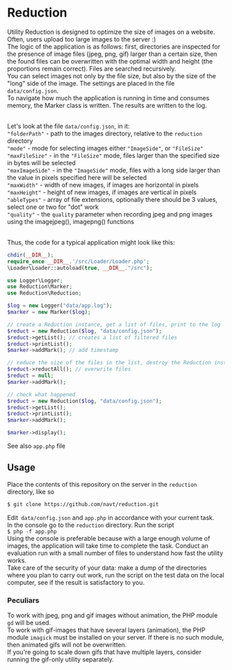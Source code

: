 # Reduction

Utility Reduction is designed to optimize the size of images on a website. Often, users upload too large images to the server :) <br>
The logic of the application is as follows: first, directories are inspected for the presence of image files (jpeg, png, gif) larger than a certain size, then the found files can be overwritten with the optimal width and height (the proportions remain correct). Files are searched recursively. <br>
You can select images not only by the file size, but also by the size of the "long" side of the image. The settings are placed in the file `data/config.json`. <br>
To navigate how much the application is running in time and consumes memory, the Marker class is written. The results are written to the log. <br> <br>

Let's look at the file `data/config.json`, in it: <br>
`"folderPath"` - path to the images directory, relative to the `reduction` directory <br>
`"mode"` - mode for selecting images either `"ImageSide"`, or `"FileSize"` <br>
`"maxFileSize"` - in the `"FileSize"` mode, files larger than the specified size in bytes will be selected <br>
`"maxImageSide"` - in the `"ImageSide"` mode, files with a long side larger than the value in pixels specified here will be selected <br>
`"maxWidth"` - width of new images, if images are horizontal in pixels<br>
`"maxHeight"` - height of new images, if images are vertical in pixels<br>
`"ableTypes"` - array of file extensions, optionally there should be 3 values, select one or two for "dot" work <br>
`"quality"` - the `quality` parameter when recording jpeg and png images using the imagejpeg(), imagepng() functions<br><br>

Thus, the code for a typical application might look like this:<br>

```php
chdir(__DIR__);
require_once __DIR__.'/src/Loader/Loader.php';
\Loader\Loader::autoload(true, __DIR__."/src");

use Logger\Logger;
use Reduction\Marker;
use Reduction\Reduction;

$log = new Logger("data/app.log");
$marker = new Marker($log);

// create a Reduction instance, get a list of files, print to the log
$reduct = new Reduction($log, "data/config.json");
$reduct->getList(); // creates a list of filtered files
$reduct->printList();
$marker->addMark(); // add timestamp

// reduce the size of the files in the list, destroy the Reduction instance
$reduct->reductAll(); // overwrite files
$reduct = null;
$marker->addMark();

// check what happened
$reduct = new Reduction($log, "data/config.json");
$reduct->getList();
$reduct->printList();
$marker->addMark();

$marker->display();
```

See also `app.php` file <br>

## Usage
Place the contents of this repository on the server in the `reduction` directory, like so
```bash
$ git clone https://github.com/navt/reduction.git
```
Edit` data/config.json` and `app.php` in accordance with your current task.<br>
In the console go to the `reduction` directory. Run the script<br>
`$ php -f app.php` <br>
Using the console is preferable because with a large enough volume of images, the application will take time to complete the task. Conduct an evaluation run with a small number of files to understand how fast the utility works.<br>
Take care of the security of your data: make a dump of the directories where you plan to carry out work, run the script on the test data on the local computer, see if the result is satisfactory to you.

### Peculiars
To work with jpeg, png and gif images without animation, the PHP module `gd` will be used.<br>
To work with gif-images that have several layers (animation), the PHP module `imagick` must be installed on your server. If there is no such module, then animated gifs will not be overwritten.<br>
If you're going to scale down gifs that have multiple layers, consider running the gif-only utility separately.